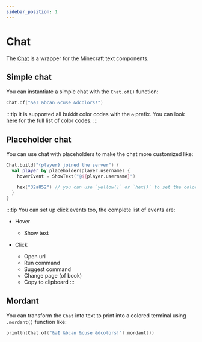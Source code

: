 ```yaml
---
sidebar_position: 1
---
```


# Chat

The [Chat](https://github.com/gabrielleeg1/andesite/blob/main/andesite-protocol/andesite-protocol-common/src/commonMain/kotlin/misc/Chat.kt) is a wrapper for the Minecraft text components.

## Simple chat

You can instantiate a simple chat with the `Chat.of()` function:

```kotlin title="main.kt"
Chat.of("&aI &bcan &cuse &dcolors!")
```

:::tip
It is supported all bukkit color codes with the `&` prefix. You can look [here](https://wiki.vg/Chat#Colors) for the full list of color codes.
:::


## Placeholder chat

You can use chat with placeholders to make the chat more customized like:

```kotlin title="main.kt"
Chat.build("{player} joined the server") {
  val player by placeholder(player.username) {
    hoverEvent = ShowText("@${player.username}")

    hex("32a852") // you can use `yellow()` or `hex()` to set the color of the text.
  }
}
```

:::tip
You can set up click events too, the complete list of events are:

- Hover
  * Show text

- Click
  * Open url
  * Run command
  * Suggest command
  * Change page (of book)
  * Copy to clipboard
:::

## Mordant

You can transform the `Chat` into text to print into a colored terminal using `.mordant()` function like:

```kotlin title="main.kt"
println(Chat.of("&aI &bcan &cuse &dcolors!").mordant())
```
